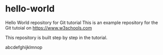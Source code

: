 # hello-world
Hello World repository for Git tutorial
This is an example repository for the Git tutoial on https://www.w3schools.com

This repository is built step by step in the tutorial.

abcdefghijklmnop
